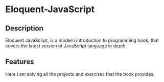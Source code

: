 # Eloquent-JavaScript

## Description
Eloquent JavaScript, is a modern introduction to programming book, that covers the latest version of JavaScript language in depth.

## Features
Here I am solving all the projects and exercises that the book provides.
